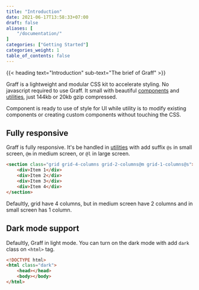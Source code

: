 ```yaml
---
title: "Introduction"
date: 2021-06-17T13:58:33+07:00
draft: false
aliases: [
    "/documentation/"
]
categories: ["Getting Started"]
categories_weight: 1
table_of_contents: false
---
```


{{< heading text="Introduction" sub-text="The brief of Graff" >}}

Graff is a lightweight and modular CSS kit to accelerate styling. No javascript required to use Graff. It small with beautiful [components](/documentation/components) and [utilities](/documentation/utilities), just 144kb or 20kb gzip compressed.

Component is ready to use of style for UI while utility is to modify existing components or creating custom components without touching the CSS.

## Fully responsive

Graff is fully responsive. It's be handled in [utilities](/documentation/utilities) with add suffix `@s` in small screen, `@m` in medium screen, or `@l` in large screen.

``` html
<section class="grid grid-4-columns grid-2-columns@m grid-1-columns@s">
    <div>Item 1</div>
    <div>Item 2</div>
    <div>Item 3</div>
    <div>Item 4</div>
</section>
```

Defaultly, grid have 4 columns, but in medium screen have 2 columns and in small screen has 1 column.

## Dark mode support

Defaultly, Graff in light mode. You can turn on the dark mode with add `dark` class on `<html>` tag.

``` html
<!DOCTYPE html>
<html class="dark">
    <head></head>
    <body></body>
</html>
```
